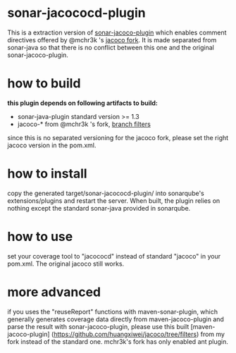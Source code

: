 sonar-jacococd-plugin
=====================

This is a extraction version of [sonar-jacoco-plugin](https://github.com/SonarSource/sonar-java) which enables comment directives offered by @mchr3k 's [jacoco fork](https://github.com/mchr3k/jacoco).  It is made separated from sonar-java so that there is no conflict between this one and the original sonar-jacoco-plugin. 

how to build 
=====================

**this plugin depends on following artifacts to build:**

* sonar-java-plugin     standard version >= 1.3
* jacoco-*              from @mchr3k 's fork, [branch filters](https://github.com/mchr3k/jacoco/tree/filters)

since this is no separated versioning for the jacoco fork, please set the right jacoco version in the pom.xml. 

how to install
======================

copy the generated target/sonar-jacococd-plugin/ into sonarqube's extensions/plugins and restart the server. 
When built,  the plugin relies on nothing except the standard sonar-java provided in sonarqube. 

how to use
======================

set your coverage tool to "jacococd" instead of standard "jacoco" in your pom.xml. The original jacoco still works. 


more advanced
======================

if you uses the "reuseReport" functions with maven-sonar-plugin, which generally generates coverage data directly from maven-jacoco-plugin and parse the result with sonar-jacoco-plugin, please use this built [maven-jacoco-plugin] (https://github.com/huangxiwei/jacoco/tree/filters) from my fork instead of the standard one.  mchr3k's fork has only enabled ant plugin. 

